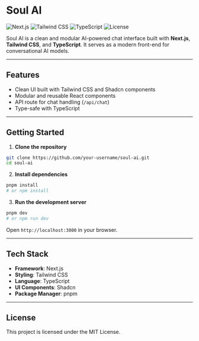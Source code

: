 
# Soul AI

![Next.js](https://img.shields.io/badge/Next.js-000000?style=for-the-badge&logo=next.js&logoColor=white)
![Tailwind CSS](https://img.shields.io/badge/TailwindCSS-06B6D4?style=for-the-badge&logo=tailwindcss&logoColor=white)
![TypeScript](https://img.shields.io/badge/TypeScript-3178C6?style=for-the-badge&logo=typescript&logoColor=white)
![License](https://img.shields.io/badge/License-MIT-green?style=for-the-badge)

Soul AI is a clean and modular AI-powered chat interface built with **Next.js**, **Tailwind CSS**, and **TypeScript**. It serves as a modern front-end for conversational AI models.

---

## Features

- Clean UI built with Tailwind CSS and Shadcn components
- Modular and reusable React components
- API route for chat handling (`/api/chat`)
- Type-safe with TypeScript

---

## Getting Started

1. **Clone the repository**
```bash
git clone https://github.com/your-username/soul-ai.git
cd soul-ai
```

2. **Install dependencies**
```bash
pnpm install
# or npm install
```

3. **Run the development server**
```bash
pnpm dev
# or npm run dev
```

Open `http://localhost:3000` in your browser.

---

## Tech Stack

- **Framework**: Next.js
- **Styling**: Tailwind CSS
- **Language**: TypeScript
- **UI Components**: Shadcn
- **Package Manager**: pnpm

---

## License

This project is licensed under the MIT License.
